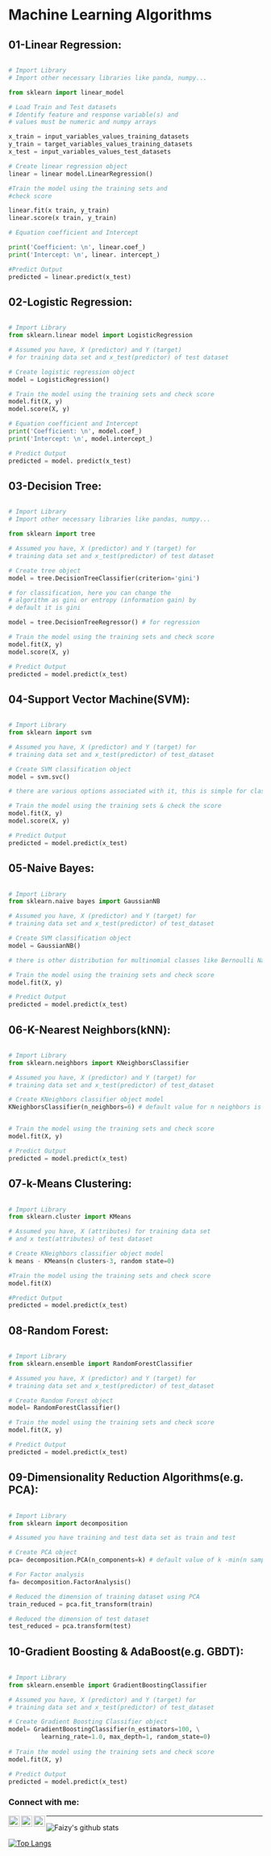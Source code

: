 # __Machine Learning Algorithms__

## __01-Linear Regression:__

```python

# Import Library
# Import other necessary libraries like panda, numpy...

from sklearn import linear_model

# Load Train and Test datasets
# Identify feature and response variable(s) and 
# values must be numeric and numpy arrays

x_train = input_variables_values_training_datasets
y_train = target_variables_values_training_datasets  
x_test = input_variables_values_test_datasets

# Create linear regression object
linear = linear model.LinearRegression()

#Train the model using the training sets and
#check score 

linear.fit(x train, y_train)
linear.score(x train, y_train)

# Equation coefficient and Intercept

print('Coefficient: \n', linear.coef_)
print('Intercept: \n', linear. intercept_) 

#Predict Output 
predicted = linear.predict(x_test) 
```



## __02-Logistic Regression:__

```python

# Import Library 
from sklearn.linear model import LogisticRegression

# Assumed you have, X (predictor) and Y (target) 
# for training data set and x_test(predictor) of test dataset 

# Create logistic regression object 
model = LogisticRegression()

# Train the model using the training sets and check score 
model.fit(X, y)
model.score(X, y)

# Equation coefficient and Intercept 
print('Coefficient: \n', model.coef_) 
print('Intercept: \n', model.intercept_)

# Predict Output
predicted = model. predict(x_test) 

```


## __03-Decision Tree:__

```python

# Import Library
# Import other necessary libraries like pandas, numpy...

from sklearn import tree

# Assumed you have, X (predictor) and Y (target) for
# training data set and x_test(predictor) of test dataset 

# Create tree object 
model = tree.DecisionTreeClassifier(criterion='gini') 

# for classification, here you can change the
# algorithm as gini or entropy (information gain) by 
# default it is gini 

model = tree.DecisionTreeRegressor() # for regression

# Train the model using the training sets and check score 
model.fit(X, y)
model.score(X, y) 

# Predict Output 
predicted = model.predict(x_test) 
```


## __04-Support Vector Machine(SVM):__

```python

# Import Library
from sklearn import svm

# Assumed you have, X (predictor) and Y (target) for
# training data set and x_test(predictor) of test_dataset 

# Create SVM classification object
model = svm.svc()

# there are various options associated with it, this is simple for classification.

# Train the model using the training sets & check the score
model.fit(X, y)
model.score(X, y)

# Predict Output 
predicted = model.predict(x_test) 

```

## __05-Naive Bayes:__

```python

# Import Library
from sklearn.naive bayes import GaussianNB

# Assumed you have, X (predictor) and Y (target) for
# training data set and x_test(predictor) of test_dataset 

# Create SVM classification object 
model = GaussianNB()

# there is other distribution for multinomial classes like Bernoulli Naive Bayes

# Train the model using the training sets and check score
model.fit(X, y)

# Predict Output 
predicted = model.predict(x_test) 

```


## __06-K-Nearest Neighbors(kNN):__

```python

# Import Library 
from sklearn.neighbors import KNeighborsClassifier

# Assumed you have, X (predictor) and Y (target) for 
# training data set and x_test(predictor) of test_dataset

# Create KNeighbors classifier object model
KNeighborsClassifier(n_neighbors=6) # default value for n neighbors is 5


# Train the model using the training sets and check score
model.fit(X, y)

# Predict Output
predicted = model.predict(x_test) 

```

## __07-k-Means Clustering:__

```python

# Import Library
from sklearn.cluster import KMeans

# Assumed you have, X (attributes) for training data set 
# and x test(attributes) of test dataset

# Create KNeighbors classifier object model
k means - KMeans(n clusters-3, random state=0)

#Train the model using the training sets and check score
model.fit(X)

#Predict Output 
predicted = model.predict(x_test) 

```
## __08-Random Forest:__

```python

# Import Library
from sklearn.ensemble import RandomForestClassifier

# Assumed you have, X (predictor) and Y (target) for 
# training data set and x_test(predictor) of test_dataset

# Create Random Forest object
model= RandomForestClassifier()

# Train the model using the training sets and check score
model.fit(X, y)

# Predict Output 
predicted = model.predict(x_test) 
```



## __09-Dimensionality Reduction Algorithms(e.g. PCA):__

```python

# Import Library 
from sklearn import decomposition

# Assumed you have training and test data set as train and test

# Create PCA object 
pca= decomposition.PCA(n_components=k) # default value of k -min(n sample, n features)

# For Factor analysis 
fa= decomposition.FactorAnalysis()

# Reduced the dimension of training dataset using PCA 
train_reduced = pca.fit_transform(train)

# Reduced the dimension of test dataset
test_reduced = pca.transform(test) 
```

## __10-Gradient Boosting & AdaBoost(e.g. GBDT):__

```python
 
# Import Library 
from sklearn.ensemble import GradientBoostingClassifier

# Assumed you have, X (predictor) and Y (target) for 
# training data set and x_test(predictor) of test_dataset

# Create Gradient Boosting Classifier object
model= GradientBoostingClassifier(n_estimators=100, \
         learning_rate=1.0, max_depth=1, random_state=0)
         
# Train the model using the training sets and check score 
model.fit(X, y) 

# Predict Output 
predicted = model.predict(x_test) 
```


### Connect with me:


[<img align="left" alt="codeSTACKr | Twitter" width="22px" src="https://cdn.jsdelivr.net/npm/simple-icons@v3/icons/twitter.svg" />][twitter]
[<img align="left" alt="codeSTACKr | LinkedIn" width="22px" src="https://cdn.jsdelivr.net/npm/simple-icons@v3/icons/linkedin.svg" />][linkedin]
[<img align="left" alt="codeSTACKr.com" width="22px" src="https://raw.githubusercontent.com/iconic/open-iconic/master/svg/globe.svg" />][StackExchange AI]

[twitter]: https://twitter.com/F4izy
[linkedin]: https://www.linkedin.com/in/faizy-mohd-836573122/
[StackExchange AI]: https://ai.stackexchange.com/users/36737/cypher


---


![Faizy's github stats](https://github-readme-stats.vercel.app/api?username=mohd-faizy&show_icons=true)


[![Top Langs](https://github-readme-stats.vercel.app/api/top-langs/?username=mohd-faizy&layout=compact)](https://github.com/mohd-faizy/github-readme-stats)

